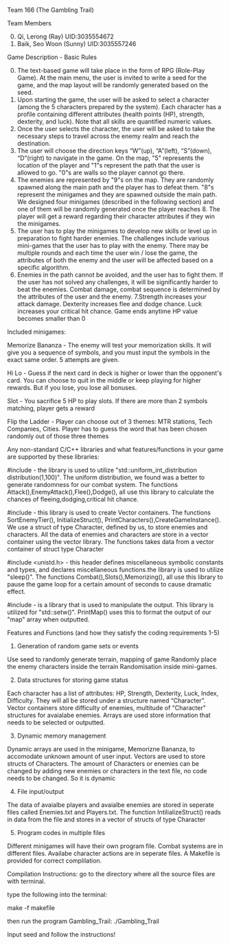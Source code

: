 Team 166 (The Gambling Trail)

Team Members

0. Qi, Lerong (Ray) UID:3035554672
1. Baik, Seo Woon (Sunny) UID:3035557246

Game Description - Basic Rules

0. The text-based game will take place in the form of RPG (Role-Play Game). At the main menu, the user is invited to write a seed for the game, and the map layout will be randomly generated based on the seed.
1. Upon starting the game, the user will be asked to select a character (among the 5 characters prepared by the system). Each character has a profile containing different attributes (health points (HP), strength, dexterity, and luck). Note that all skills are quantified numeric values.
2. Once the user selects the character, the user will be asked to take the necessary steps to travel across the enemy realm and reach the destination. 
3. The user will choose the direction keys “W”(up), “A”(left), “S”(down), “D”(right) to navigate in the game. On the map, "5" represents the location of the player and "1"s represent the path that the user is allowed to go. "0"s are walls so the player cannot go there.
4. The enemies are represented by "9"s on the map. They are randomly spawned along the main path and the player has to defeat them. "8"s represent the minigames and they are spawned outside the main path. We designed four minigames (described in the following section) and one of them will be randomly generated once the player reaches 8. The player will get a reward regarding their character attributes if they win the minigames.
5. The user has to play the minigames to develop new skills or level up in preparation to fight harder enemies. The challenges include various mini-games that the user has to play with the enemy. There may be multiple rounds and each time the user win / lose the game, the attributes of both the enemy and the user will be affected based on a specific algorithm.
6. Enemies in the path cannot be avoided, and the user has to fight them. If the user has not solved any challenges, it will be significantly harder to beat the enemies. Combat damage, combat sequence is determined by the attributes of the user and the enemy.
7.Strength increases your attack damage. Dexterity increases flee and dodge chance. Luck increases your critical hit chance. Game ends anytime HP value becomes smaller than 0

Included minigames:

Memorize Bananza - The enemy will test your memorization skills. It will give you a sequence of symbols, and you must input the symbols in the exact same order. 5 attempts are given.

Hi Lo - Guess if the next card in deck is higher or lower than the opponent's card. You can choose to quit in the middle or keep playing for higher rewards. But if you lose, you lose all bonuses.

Slot - You sacrifice 5 HP to play slots. If there are more than 2 symbols matching, player gets a reward

Flip the Ladder - Player can choose out of 3 themes: MTR stations, Tech Companies, Cities. Player has to guess the word that has been chosen randomly out of those three themes

Any non-standard C/C++ libraries and what features/functions in your game are supported by these libraries:

#include <random> - the library is used to utilize "std::uniform_int_distribution<int> distribution(1,100)". The uniform distribution, we found was a better to generate randomness for our combat system. 
The functions Attack(),EnemyAttack(),Flee(),Dodge(), all use this library to calculate the chances of fleeing,dodging,critical hit chance.

#include <vector> - this library is used to create Vector containers. 
The functions SortEnemyTier(), InitializeStruct(), PrintCharacters(),CreateGameInstance(). We use a struct of type Character, defined by us, to store enemies and characters. All the data of enemies and characters are store in a vector container using the vector library. The functions takes data from a vector container of struct type Character
  
#include <unistd.h> - this header defines miscellaneous symbolic constants and types, and declares miscellaneous functions.the library is used to utilize "sleep()". The functions Combat(),Slots(),Memorizing(), all use this library to pause the game loop for a certain amount of seconds to cause dramatic effect.

#include <iomanip> - is a library that is used to manipulate the output. This library is utilized for "std::setw()". PrintMap() uses this to format the output of our "map" array  when outputted.
  
Features and Functions (and how they satisfy the coding requirements 1-5)

1. Generation of random game sets or events

Use seed to randomly generate terrain, mapping of game 
Randomly place the enemy characters inside the terrain
Randomisation inside mini-games. 

2. Data structures for storing game status 

Each character has a list of attributes: HP, Strength, Dexterity, Luck, Index, Difficulty. They will all be stored under a structure named “Character”.
Vector containers store difficulty of enemies, multitude of "Character" structures for avaialabe enemies.
Arrays are used store information that needs to be selected or outputted.

3. Dynamic memory management

Dynamic arrays are used in the minigame, Memorizne Bananza, to accomodate unknown amount of user input.
Vectors are used to store structs of Characters. The amount of Characters or enemies can be changed by adding new enemies or characters in the text file, no code needs to be changed. So it is dynamic

4. File input/output

The data of avaialbe players and avaialbe enemies are stored in seperate files called Enemies.txt and Players.txt. The function IntilializeStruct() reads in data from the file and stores in a vector of structs of type Character

5. Program codes in multiple files

Different minigames will have their own program file. Combat systems are in different files. Availabe character actions are in seperate files. A Makefile is provided for correct complilation. 

Compilation Instructions:
go to the directory where all the source files are with terminal. 

type the following into the terminal:

make -f makefile

then run the program Gambling_Trail:
./Gambling_Trail

Input seed and follow the instructions!


